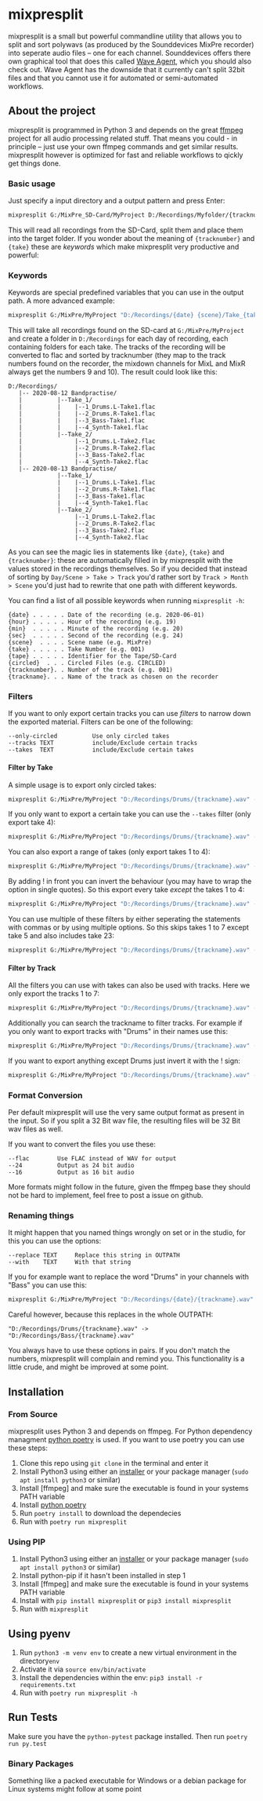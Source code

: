 # mixpresplit

mixpresplit is a small but powerful commandline utility that allows you to split and sort polywavs (as produced by the Sounddevices MixPre recorder) into seperate audio files – one for each channel. Sounddevices offers there own graphical tool that does this called [Wave Agent](https://www.sounddevices.com/product/wave-agent-software/), which you should also check out. Wave Agent has the downside that it currently can't split 32bit files and that you cannot use it for automated or semi-automated workflows.

## About the project

mixpresplit is programmed in Python 3 and depends on the great [ffmpeg](https://ffmpeg.org/) project for all audio processing related stuff. That means you could - in principle – just use your own ffmpeg commands and get similar results. mixpresplit however is optimized for fast and reliable workflows to qickly get things done. 

### Basic usage

Just specify a input directory and a output pattern and press Enter:
```bash
mixpresplit G:/MixPre_SD-Card/MyProject D:/Recordings/Myfolder/{tracknumber}_{take}.wav
```
This will read all recordings from the SD-Card, split them and place them into the target folder. If you wonder about the meaning of `{tracknumber}` and `{take}` these are _keywords_ which make mixpresplit very productive and powerful:

### Keywords

Keywords are special predefined variables that you can use in the output path. A more advanced example:
```bash
mixpresplit G:/MixPre/MyProject "D:/Recordings/{date} {scene}/Take_{take}/{tracknumber}_{trackname}-Take{take}" --flac
```
This will take all recordings found on the SD-card at `G:/MixPre/MyProject` and create a folder in `D:/Recordings` for each day of recording, each containing folders for each take. The tracks of the recording will be converted to flac and sorted by tracknumber (they map to the track numbers found on the recorder, the mixdown channels for MixL and MixR always get the numbers 9 and 10). The result could look like this:
```
D:/Recordings/
   |-- 2020-08-12 Bandpractise/
   |          |--Take_1/
   |          |    |--1_Drums.L-Take1.flac
   |          |    |--2_Drums.R-Take1.flac
   |          |    |--3_Bass-Take1.flac
   |          |    |--4_Synth-Take1.flac
   |          |--Take_2/
   |               |--1_Drums.L-Take2.flac
   |               |--2_Drums.R-Take2.flac
   |               |--3_Bass-Take2.flac
   |               |--4_Synth-Take2.flac
   |-- 2020-08-13 Bandpractise/
              |--Take_1/
              |    |--1_Drums.L-Take1.flac
              |    |--2_Drums.R-Take1.flac
              |    |--3_Bass-Take1.flac
              |    |--4_Synth-Take1.flac
              |--Take_2/
                   |--1_Drums.L-Take2.flac
                   |--2_Drums.R-Take2.flac
                   |--3_Bass-Take2.flac
                   |--4_Synth-Take2.flac
```
As you can see the magic lies in statements like `{date}`, `{take}` and `{tracknumber}`: these are automatically filled in by mixpresplit with the values stored in the recordings themselves. So if you decided that instead of sorting by `Day/Scene > Take > Track` you'd rather sort by `Track > Month > Scene` you'd just had to rewrite that one path with different keywords.

You can find a list of all possible keywords when running `mixpresplit -h`:
```
{date} . . . . . Date of the recording (e.g. 2020-06-01)
{hour} . . . . . Hour of the recording (e.g. 19)
{min}  . . . . . Minute of the recording (e.g. 20)
{sec}  . . . . . Second of the recording (e.g. 24)
{scene}  . . . . Scene name (e.g. MixPre)
{take} . . . . . Take Number (e.g. 001)
{tape} . . . . . Identifier for the Tape/SD-Card
{circled}  . . . Circled Files (e.g. CIRCLED)
{tracknumber}. . Number of the track (e.g. 001)
{trackname}. . . Name of the track as chosen on the recorder
```

### Filters
If you want to only export certain tracks you can use _filters_ to narrow down the exported material. 
Filters can be one of the following:
```
--only-circled          Use only circled takes
--tracks TEXT           include/Exclude certain tracks
--takes  TEXT           include/Exclude certain takes
```

#### Filter by Take

A simple usage is to export only circled takes:
```bash
mixpresplit G:/MixPre/MyProject "D:/Recordings/Drums/{trackname}.wav" --only-circled
```

If you only want to export a certain take you can use the `--takes` filter (only export take 4):
```bash
mixpresplit G:/MixPre/MyProject "D:/Recordings/Drums/{trackname}.wav" --takes 4
```

You can also export a range of takes (only export takes 1 to 4):
```bash
mixpresplit G:/MixPre/MyProject "D:/Recordings/Drums/{trackname}.wav" --takes 1-4
```

By adding ! in front you can invert the behaviour (you may have to wrap the option in single quotes).
So this export every take _except_ the takes 1 to 4:
```bash
mixpresplit G:/MixPre/MyProject "D:/Recordings/Drums/{trackname}.wav" --takes '!1-4'
```

You can use multiple of these filters by either seperating the statements with commas or by using multiple options.
So this skips takes 1 to 7 except take 5 and also includes take 23:
```bash
mixpresplit G:/MixPre/MyProject "D:/Recordings/Drums/{trackname}.wav" --takes '!1-7,5' --take 23
```

#### Filter by Track

All the filters you can use with takes can also be used with tracks.
Here we only export the tracks 1 to 7:
```bash
mixpresplit G:/MixPre/MyProject "D:/Recordings/Drums/{trackname}.wav" --tracks '1-7'
```

Additionally you can search the trackname to filter tracks.
For example if you only want to export tracks with "Drums" in their names use this:
```bash
mixpresplit G:/MixPre/MyProject "D:/Recordings/Drums/{trackname}.wav" --tracks 'Drums'
```

If you want to export anything except Drums just invert it with the ! sign:
```bash
mixpresplit G:/MixPre/MyProject "D:/Recordings/Drums/{trackname}.wav" --tracks '!Drums'
```

### Format Conversion

Per default mixpresplit will use the very same output format as present in the input. So if you split a 32 Bit wav file, the resulting files will be 32 Bit wav files as well.

If you want to convert the files you use these:
```
--flac        Use FLAC instead of WAV for output
--24          Output as 24 bit audio
--16          Output as 16 bit audio
```

More formats might follow in the future, given the ffmpeg base they should not be hard to implement, feel free to post a issue on github.

### Renaming things

It might happen that you named things wrongly on set or in the studio, for this you can use the options:
```
--replace TEXT     Replace this string in OUTPATH
--with    TEXT     With that string
```

If you for example want to replace the word "Drums" in your channels with "Bass" you can use this:
```bash
mixpresplit G:/MixPre/MyProject "D:/Recordings/{date}/{trackname}.wav" --rename Drums --with Bass
```

Careful however, because this replaces in the whole OUTPATH:
```
"D:/Recordings/Drums/{trackname}.wav" -> "D:/Recordings/Bass/{trackname}.wav"
```

You always have to use these options in pairs. If you don't match the numbers, mixpresplit will complain and remind you. This functionality is a little crude, and might be improved at some point.

## Installation

### From Source

mixpresplit uses Python 3 and depends on ffmpeg. For Python dependency managment [python poetry](https://python-poetry.org/) is used. If you want to use poetry you can use these steps:

1. Clone this repo using `git clone` in the terminal and enter it
2. Install Python3 using either an [installer](https://www.python.org/downloads/) or your package manager (`sudo apt install python3` or similar)
3. Install [ffmpeg] and make sure the executable is found in your systems PATH variable
4. Install [python poetry](https://python-poetry.org/docs/#installation)
5. Run `poetry install` to download the dependecies
6. Run with `poetry run mixpresplit`

### Using PIP

1. Install Python3 using either an [installer](https://www.python.org/downloads/) or your package manager (`sudo apt install python3` or similar)
2. Install python-pip if it hasn't been installed in step 1
3. Install [ffmpeg] and make sure the executable is found in your systems PATH variable
4. Install with `pip install mixpresplit` or `pip3 install mixpresplit`
5. Run with `mixpresplit`

## Using pyenv

1. Run `python3 -m venv env` to create a new virtual environment in the directory`env`
2. Activate it via `source env/bin/activate`
3. Install the dependencies within the env: `pip3 install -r requirements.txt`
4. Run with `poetry run mixpresplit -h`

## Run Tests

Make sure you have the `python-pytest` package installed. Then run `poetry run py.test`

### Binary Packages

Something like a packed executable for Windows or a debian package for Linux systems might follow at some point
